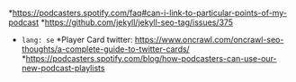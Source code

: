 *https://podcasters.spotify.com/faq#can-i-link-to-particular-points-of-my-podcast
*https://github.com/jekyll/jekyll-seo-tag/issues/375
 * `lang: se`
*Player Card twitter: https://www.oncrawl.com/oncrawl-seo-thoughts/a-complete-guide-to-twitter-cards/
*https://podcasters.spotify.com/blog/how-podcasters-can-use-our-new-podcast-playlists
